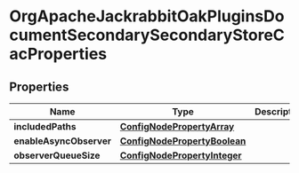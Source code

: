 

# OrgApacheJackrabbitOakPluginsDocumentSecondarySecondaryStoreCacProperties

## Properties

Name | Type | Description | Notes
------------ | ------------- | ------------- | -------------
**includedPaths** | [**ConfigNodePropertyArray**](ConfigNodePropertyArray.md) |  |  [optional]
**enableAsyncObserver** | [**ConfigNodePropertyBoolean**](ConfigNodePropertyBoolean.md) |  |  [optional]
**observerQueueSize** | [**ConfigNodePropertyInteger**](ConfigNodePropertyInteger.md) |  |  [optional]



